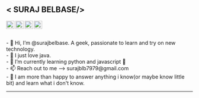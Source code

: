 



<h2>                             < SURAJ BELBASE/></h2>


<a href="https://www.linkedin.com/in/suraj-belbase-518699213/" target="_blank">
<img align="left" alt="Suraj's LinkedIN" width="22px" src="[http://www.w3.org/2000/svg](https://i.stack.imgur.com/gVE0j.png)"/>
</a>

<a href="https://twitter.com/belbase_suraj" target="_blank">
<img align="left" alt="Suraj's twitter" width="22px" src="https://user-images.githubusercontent.com/89010692/206869152-4893820f-a842-4109-9ef0-567d95d2a23b.png"/>
</a>

<a href="https://www.instagram.com/suraj.belbase/" target="_blank">
<img align="left" alt="Suraj instagram" width="22px" src="https://user-images.githubusercontent.com/89010692/206869281-c195ba46-0000-41fc-b70f-5fd04752688a.png"/>
</a>

<a href="https://auth.geeksforgeeks.org/user/belbasesuraj27/" target="_blank">
<img align="left" alt="Suraj's geeksforgeeks" width="22px" src="https://user-images.githubusercontent.com/89010692/206869397-6ee318c3-adca-4509-9c90-646972c6d845.png"/>
</a>
<br>
<br>
<br>
- 👋 Hi, I’m @surajbelbase. A geek, passionate to learn and try on new technology.<br>
- 👀 I just love java. <br>
- 🌱 I’m currently learning python and javascript 🤟<br>
- 📫 Reach out to me --> surajblb7979@gmail.com<br>
- 💬 I am more than happy to answer anything i know(or maybe know little bit) and learn what i don't know.<br>

<hr>

<!---
surajbelbase/surajbelbase is a ✨ special ✨ repository because its `README.md` (this file) appears on your GitHub profile.
You can click the Preview link to take a look at your changes.
--->
